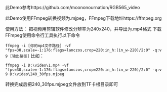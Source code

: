 此Demo参考https://github.com/moononournation/RGB565_video

此Demo使用FFmpeg转换视频为.mjpeg，FFmpeg下载地址https://ffmpeg.org

使用方法：
把视频用剪辑软件修改分辨率为240x240，并导出为.mp4格式
下载FFmpeg使用命令行工具执行以下命令

`
ffmpeg -i [你的mp4文件路径] -vf "fps=30,scale=-1:176:flags=lanczos,crop=220:in_h:(in_w-220)/2:0" -q:v 9 [输出路径]
`
比如：  
  
`
ffmpeg -i D:\video\1.mp4 -vf "fps=30,scale=-1:176:flags=lanczos,crop=220:in_h:(in_w-220)/2:0" -q:v 9 D:\video\240_30fps.mjpeg
`

转换完成后把240_30fps.mjpeg文件放到TF卡根目录即可
